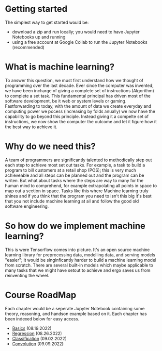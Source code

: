 # Getting started
The simplest way to get started would be:
* download a zip and run locally; you would need to have Jupyter Notebooks up and running
* using a free account at Google Collab to run the Jupyter Notebooks (recommended)

# What is machine learning?
To answer this question, we must first understand how we thought of programming over the last decade. Ever since the computer was invented, we have been incharge of giving a complete set of instructions (Algorithm) to complete a set task. This fundamental principal has driven most of the software development, be it web or system levels or gaming. Fastforwarding to today, with the amount of data we create everyday and computing power we pocess (increasing by folds anually) we now have the capability to go beyond this principle. Instead giving it a compelte set of instructions, we now show the computer the outcome and let it figure how it the best way to achieve it.

# Why do we need this?
A team of programmers are significantly talented to methodically step out each step to achieve most set out tasks. For example, a task to build a program to bill customers at a retail shop (POS); this is very much achieveable and all steps can be planned out and the program can be writen. But what about tasks where the steps are way to many for the human mind to comprehend, for example extrapolating all points in space to map out a section in space. Tasks like this where Machine learning truly shines and if you think that the program you need to isn't this big it's best that you not include machine learning at all and follow the good old software engineering.

# So how do we implement machine learning?
This is were Tensorflow comes into picture. It's an open source machine learning library for preprocessing data, modelling data, and serving models "easier"; it would be singinficantly harder to build a machine learning model from scratch. There are several built-in models which maybe applicable to many tasks that we might have setout to achieve and ergo saves us from reinventing the wheel.

# Course RoadMap
Each chapter would be a seperate Jupyter Notebook containing some theory, reasoning, and handson example based on it. Each chapter has been indexed below for easy access.
 * [Basics](./Basics.ipynb) (08.19.2022)
 * [Regression](./Regression.ipynb) (08.26.2022)
 * [Classification](./Classification.ipynb) (09.02.2022)
 * [Convolution](./Convolution.ipynb) (09.09.2022)